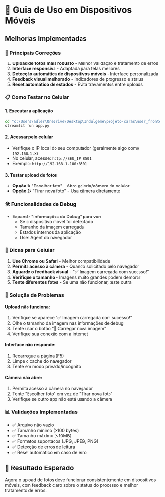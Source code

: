 # 📱 Guia de Uso em Dispositivos Móveis

## Melhorias Implementadas

### 🔧 Principais Correções
1. **Upload de fotos mais robusto** - Melhor validação e tratamento de erros
2. **Interface responsiva** - Adaptada para telas menores
3. **Detecção automática de dispositivos móveis** - Interface personalizada
4. **Feedback visual melhorado** - Indicadores de progresso e status
5. **Reset automático de estados** - Evita travamentos entre uploads

### 📋 Como Testar no Celular

#### 1. Executar a aplicação
```bash
cd "c:\Users\adler\OneDrive\Desktop\Indulgeme\projeto-caras\user_frontend_python"
streamlit run app.py
```

#### 2. Acessar pelo celular
- Verifique o IP local do seu computador (geralmente algo como `192.168.1.X`)
- No celular, acesse: `http://SEU_IP:8501`
- Exemplo: `http://192.168.1.100:8501`

#### 3. Testar upload de fotos
- **Opção 1:** "Escolher foto" - Abre galeria/câmera do celular
- **Opção 2:** "Tirar nova foto" - Usa câmera diretamente

### 🛠️ Funcionalidades de Debug
- Expandir "Informações de Debug" para ver:
  - Se o dispositivo móvel foi detectado
  - Tamanho da imagem carregada
  - Estados internos da aplicação
  - User Agent do navegador

### 📱 Dicas para Celular
1. **Use Chrome ou Safari** - Melhor compatibilidade
2. **Permita acesso à câmera** - Quando solicitado pelo navegador
3. **Aguarde o feedback visual** - "✅ Imagem carregada com sucesso!"
4. **Verifique o tamanho** - Imagens muito grandes podem demorar
5. **Tente diferentes fotos** - Se uma não funcionar, teste outra

### 🚨 Solução de Problemas

#### Upload não funciona:
1. Verifique se aparece "✅ Imagem carregada com sucesso!"
2. Olhe o tamanho da imagem nas informações de debug
3. Tente usar o botão "🔄 Carregar nova imagem"
4. Verifique sua conexão com a internet

#### Interface não responde:
1. Recarregue a página (F5)
2. Limpe o cache do navegador
3. Tente em modo privado/incógnito

#### Câmera não abre:
1. Permita acesso à câmera no navegador
2. Tente "Escolher foto" em vez de "Tirar nova foto"
3. Verifique se outro app não está usando a câmera

### 📊 Validações Implementadas
- ✅ Arquivo não vazio
- ✅ Tamanho mínimo (>100 bytes)
- ✅ Tamanho máximo (<10MB)
- ✅ Formatos suportados (JPG, JPEG, PNG)
- ✅ Detecção de erros de leitura
- ✅ Reset automático em caso de erro

## 🎯 Resultado Esperado
Agora o upload de fotos deve funcionar consistentemente em dispositivos móveis, com feedback claro sobre o status do processo e melhor tratamento de erros.
